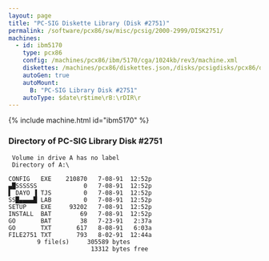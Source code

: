 ```yaml
---
layout: page
title: "PC-SIG Diskette Library (Disk #2751)"
permalink: /software/pcx86/sw/misc/pcsig/2000-2999/DISK2751/
machines:
  - id: ibm5170
    type: pcx86
    config: /machines/pcx86/ibm/5170/cga/1024kb/rev3/machine.xml
    diskettes: /machines/pcx86/diskettes.json,/disks/pcsigdisks/pcx86/diskettes.json
    autoGen: true
    autoMount:
      B: "PC-SIG Library Disk #2751"
    autoType: $date\r$time\rB:\rDIR\r
---
```


{% include machine.html id="ibm5170" %}

### Directory of PC-SIG Library Disk #2751

     Volume in drive A has no label
     Directory of A:\

    CONFIG   EXE    210870   7-08-91  12:52p
    ▄█SSSSSS             0   7-08-91  12:52p
    ▌ DAYO ▐ TJS         0   7-08-91  12:52p
    SS█▄▄▄▄█ LAB         0   7-08-91  12:52p
    SETUP    EXE     93202   7-08-91  12:52p
    INSTALL  BAT        69   7-08-91  12:52p
    GO       BAT        38   7-23-91   2:37a
    GO       TXT       617   8-08-91   6:03a
    FILE2751 TXT       793   8-02-91  12:44a
            9 file(s)     305589 bytes
                           13312 bytes free
